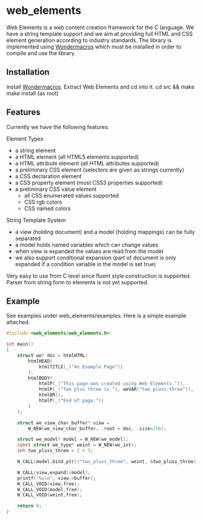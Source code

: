 # web_elements

Web Elements is a web content creation framework for the C language.
We have a string template support and we aim at providing full HTML and
CSS element generation according to industry standards.  The library is
implemented using [Wondermacros](https://github.com/plainc/wondermacros)
which must be installed in order to compile and use the library.

## Installation

Install [Wondermacros](https://github.com/plainc/wondermacros).
Extract Web Elements and cd into it.
cd src && make
make install (as root)

## Features

Currently we have the following features:

Element Types
* a string element
* a HTML element (all HTML5 elements supported)
* a HTML attribute element (all HTML attributes supported)
* a preliminary CSS element (selectors are given as strings currently)
* a CSS declaration element
* a CSS property element (most CSS3 properties supported)
* a preliminary CSS value element
  * all CSS enumerated values supported
  * CSS rgb colors
  * CSS named colors

String Template System
* a view (holding document) and a model (holding mappings) can be fully separated
* a model holds named variables which can change values
* when view is expanded the values are read from the model
* we also support conditional expansion (part of document is only expanded if
  a condition variable in the model is set true)

Very easy to use from C level since fluent style construction is supported.
Parser from string form to elements is not yet supported.

## Example

See examples under web_elements/examples. Here is a simple example attached.

```C
#include <web_elements/web_elements.h>

int main()
{
    struct we* doc = htmlHTML(
        htmlHEAD(
            htmlTITLE(_("An Example Page"))
        ),
        htmlBODY(
            htmlP(_("This page was created using Web Elements.")),
            htmlP(_("Two plus three is "), weVAR("two_pluss_three")),
            htmlBR(),
            htmlP(_("End of page."))
        )
    );

    struct we_view_char_buffer* view =
        W_NEW(we_view_char_buffer, .root = doc, .size=256);

    struct we_model* model = W_NEW(we_model);
    const struct we_type* weint = W_NEW(we_int);
    int two_pluss_three = 2 + 3;

    W_CALL(model,bind_ptr)("two_pluss_three", weint, &two_pluss_three);

    W_CALL(view,expand)(model);
    printf("%s\n", view->buffer);
    W_CALL_VOID(view,free);
    W_CALL_VOID(model,free);
    W_CALL_VOID(weint,free);

    return 0;
}
```
